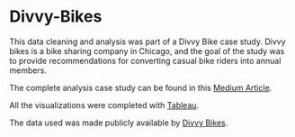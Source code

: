 # Divvy-Bikes

This data cleaning and analysis was part of a Divvy Bike case study. Divvy bikes is a bike sharing company in Chicago, and the goal of the study was to provide recommendations for converting casual bike riders into annual members.

The complete analysis case study can be found in this <a href = "https://medium.com/@kanani.gabriel/converting-casual-divvy-bike-riders-into-annual-members-3e6b9a6a00e8">Medium Article</a>.

All the visualizations were completed with <a href = "https://public.tableau.com/views/DivvyBikeShare_16776442883040/DivvyBikeShareAnalysis?:language=en-US&:display_count=n&:origin=viz_share_link">Tableau</a>.

The data used was made publicly available by <a href = "https://divvy-tripdata.s3.amazonaws.com/index.html">Divvy Bikes</a>.
